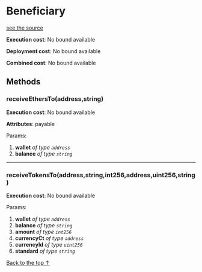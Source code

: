 # Beneficiary
[see the source](git+https://github.com/hubiinetwork/nahmii-contracts/tree/master/contracts/Beneficiary.sol)


**Execution cost**: No bound available

**Deployment cost**: No bound available

**Combined cost**: No bound available




## Methods
### receiveEthersTo(address,string)


**Execution cost**: No bound available

**Attributes**: payable


Params:

1. **wallet** *of type `address`*
2. **balance** *of type `string`*


--- 
### receiveTokensTo(address,string,int256,address,uint256,string)


**Execution cost**: No bound available


Params:

1. **wallet** *of type `address`*
2. **balance** *of type `string`*
3. **amount** *of type `int256`*
4. **currencyCt** *of type `address`*
5. **currencyId** *of type `uint256`*
6. **standard** *of type `string`*


[Back to the top ↑](#beneficiary)
